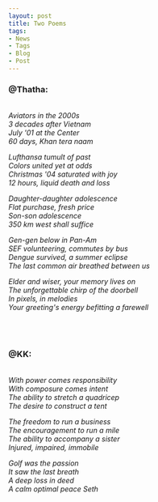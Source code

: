 ```yaml
---
layout: post
title: Two Poems
tags:
- News
- Tags
- Blog
- Post
---
```



<h3 id="heading2">@Thatha:</h3>
<br/>
<i>
Aviators in the 2000s<br/>
3 decades after Vietnam<br/>
July '01 at the Center<br/>
60 days, Khan tera naam<br/>

Lufthansa tumult of past<br/>
Colors united yet at odds<br/>
Christmas '04 saturated with joy<br/>
12 hours, liquid death and loss

Daughter-daughter adolescence<br/>
Flat purchase, fresh price<br/>
Son-son adolescence<br/>
350 km west shall suffice<br/>

Gen-gen below in Pan-Am<br/>
SEF volunteering, commutes by bus<br/>
Dengue survived, a summer eclipse<br/>
The last common air breathed between us<br/>

Elder and wiser, your memory lives on<br/>
The unforgettable chirp of the doorbell<br/>
In pixels, in melodies<br/>
Your greeting's energy befitting a farewell<br/>
</i>
<br/>
<br/>
<br/>


<h3 id="heading2">@KK:</h3>
<br/>
<i>
With power comes responsibility<br/>
With composure comes intent<br/>
The ability to stretch a quadricep<br/>
The desire to construct a tent<br/>

The freedom to run a business<br/>
The encouragement to run a mile<br/>
The ability to accompany a sister<br/>
Injured, impaired, immobile<br/>

Golf was the passion<br/>
It saw the last breath<br/>
A deep loss in deed<br/>
A calm optimal peace Seth<br/>
<i/>
